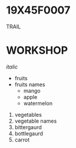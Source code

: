# 19X45F0007
TRAIL
# WORKSHOP
*italic*
* fruits
* fruits names
   *  mango
   *  apple
   *  watermelon

1. vegetables
2. vegetable names
  1. bittergaurd
  2. bottlegaurd
  3. carrot
